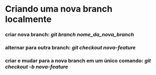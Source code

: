 # Criando uma nova branch localmente 

### criar nova branch: *git branch nome_da_nova_branch*

### alternar para outra branch: *git checkout nova-feature*

### criar e mudar para a nova branch em um único comando: *git checkout -b nova-feature*
 
